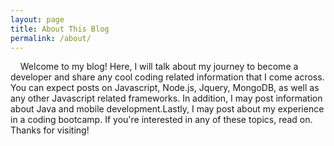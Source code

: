 ```yaml
---
layout: page
title: About This Blog
permalink: /about/
---
```


&nbsp;&nbsp;&nbsp;&nbsp;Welcome to my blog! Here, I will talk about my journey to become a developer and share any cool coding related information that I come across. You can expect posts on Javascript, Node.js, Jquery, MongoDB, as well as any other Javascript related frameworks. In addition, I may post information about Java and mobile development.Lastly, I may post about my experience in a coding bootcamp. If you're interested in any of these topics, read on. Thanks for visiting!
